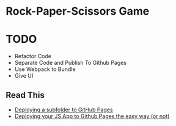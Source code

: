 # Rock-Paper-Scissors Game

# TODO

- Refactor Code
- Separate Code and Publish To Github Pages
- Use Webpack to Bundle
- Give UI

## Read This

- [Deploying a subfolder to GitHub Pages](https://gist.github.com/cobyism/4730490)
- [Deploying your JS App to Github Pages the easy way (or not)](https://medium.com/linagora-engineering/deploying-your-js-app-to-github-pages-the-easy-way-or-not-1ef8c48424b7)
